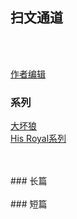 ## 扫文通道
<br/>
<br/>

[作者编辑](https://github.com/Boheme130/Fiction.git.io/edit/gh-pages/index.md)

### 系列
[大坏狼](https://boheme130.github.io/BigBadWolf.git.io/) <br/>
[His Royal系列](https://boheme130.github.io/HisRoyaoSeries.git.io/) <br/>



<br/>
<br/>
### 长篇



<br/>
<br/>
### 短篇





